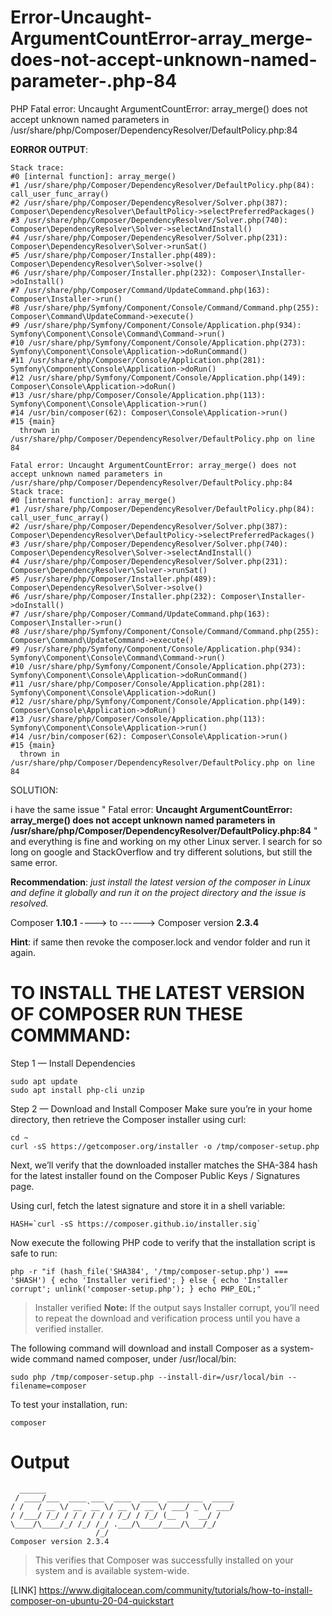 # Error-Uncaught-ArgumentCountError-array_merge-does-not-accept-unknown-named-parameter-.php-84
PHP Fatal error:  Uncaught ArgumentCountError: array_merge() does not accept unknown named parameters in /usr/share/php/Composer/DependencyResolver/DefaultPolicy.php:84

**EORROR OUTPUT**:
```
Stack trace:
#0 [internal function]: array_merge()
#1 /usr/share/php/Composer/DependencyResolver/DefaultPolicy.php(84): call_user_func_array()
#2 /usr/share/php/Composer/DependencyResolver/Solver.php(387): Composer\DependencyResolver\DefaultPolicy->selectPreferredPackages()
#3 /usr/share/php/Composer/DependencyResolver/Solver.php(740): Composer\DependencyResolver\Solver->selectAndInstall()
#4 /usr/share/php/Composer/DependencyResolver/Solver.php(231): Composer\DependencyResolver\Solver->runSat()
#5 /usr/share/php/Composer/Installer.php(489): Composer\DependencyResolver\Solver->solve()
#6 /usr/share/php/Composer/Installer.php(232): Composer\Installer->doInstall()
#7 /usr/share/php/Composer/Command/UpdateCommand.php(163): Composer\Installer->run()
#8 /usr/share/php/Symfony/Component/Console/Command/Command.php(255): Composer\Command\UpdateCommand->execute()
#9 /usr/share/php/Symfony/Component/Console/Application.php(934): Symfony\Component\Console\Command\Command->run()
#10 /usr/share/php/Symfony/Component/Console/Application.php(273): Symfony\Component\Console\Application->doRunCommand()
#11 /usr/share/php/Composer/Console/Application.php(281): Symfony\Component\Console\Application->doRun()
#12 /usr/share/php/Symfony/Component/Console/Application.php(149): Composer\Console\Application->doRun()
#13 /usr/share/php/Composer/Console/Application.php(113): Symfony\Component\Console\Application->run()
#14 /usr/bin/composer(62): Composer\Console\Application->run()
#15 {main}
  thrown in /usr/share/php/Composer/DependencyResolver/DefaultPolicy.php on line 84

Fatal error: Uncaught ArgumentCountError: array_merge() does not accept unknown named parameters in /usr/share/php/Composer/DependencyResolver/DefaultPolicy.php:84
Stack trace:
#0 [internal function]: array_merge()
#1 /usr/share/php/Composer/DependencyResolver/DefaultPolicy.php(84): call_user_func_array()
#2 /usr/share/php/Composer/DependencyResolver/Solver.php(387): Composer\DependencyResolver\DefaultPolicy->selectPreferredPackages()
#3 /usr/share/php/Composer/DependencyResolver/Solver.php(740): Composer\DependencyResolver\Solver->selectAndInstall()
#4 /usr/share/php/Composer/DependencyResolver/Solver.php(231): Composer\DependencyResolver\Solver->runSat()
#5 /usr/share/php/Composer/Installer.php(489): Composer\DependencyResolver\Solver->solve()
#6 /usr/share/php/Composer/Installer.php(232): Composer\Installer->doInstall()
#7 /usr/share/php/Composer/Command/UpdateCommand.php(163): Composer\Installer->run()
#8 /usr/share/php/Symfony/Component/Console/Command/Command.php(255): Composer\Command\UpdateCommand->execute()
#9 /usr/share/php/Symfony/Component/Console/Application.php(934): Symfony\Component\Console\Command\Command->run()
#10 /usr/share/php/Symfony/Component/Console/Application.php(273): Symfony\Component\Console\Application->doRunCommand()
#11 /usr/share/php/Composer/Console/Application.php(281): Symfony\Component\Console\Application->doRun()
#12 /usr/share/php/Symfony/Component/Console/Application.php(149): Composer\Console\Application->doRun()
#13 /usr/share/php/Composer/Console/Application.php(113): Symfony\Component\Console\Application->run()
#14 /usr/bin/composer(62): Composer\Console\Application->run()
#15 {main}
  thrown in /usr/share/php/Composer/DependencyResolver/DefaultPolicy.php on line 84
```

SOLUTION:

i have the same issue " Fatal error: **Uncaught ArgumentCountError: array_merge() does not accept unknown named parameters in /usr/share/php/Composer/DependencyResolver/DefaultPolicy.php:84** "
and everything is fine and working on my other Linux server. I search for so long on google and StackOverflow and try different solutions, but still the same error.

**Recommendation**: *just install the latest version of the composer in Linux and define it globally and run it on the project directory and the issue is resolved.*

Composer **1.10.1** ----> to ------> Composer version **2.3.4**

**Hint**: if same then revoke the composer.lock and vendor folder and run it again.

# TO INSTALL THE LATEST VERSION OF COMPOSER RUN THESE COMMMAND:

Step 1 — Install Dependencies
 ```
 sudo apt update
sudo apt install php-cli unzip
```
Step 2 — Download and Install Composer
Make sure you’re in your home directory, then retrieve the Composer installer using curl:
```
cd ~
curl -sS https://getcomposer.org/installer -o /tmp/composer-setup.php
```
Next, we’ll verify that the downloaded installer matches the SHA-384 hash for the latest installer found on the Composer Public Keys / Signatures page.

Using curl, fetch the latest signature and store it in a shell variable:
```
HASH=`curl -sS https://composer.github.io/installer.sig`
```
Now execute the following PHP code to verify that the installation script is safe to run:
```
php -r "if (hash_file('SHA384', '/tmp/composer-setup.php') === '$HASH') { echo 'Installer verified'; } else { echo 'Installer corrupt'; unlink('composer-setup.php'); } echo PHP_EOL;"
```
>Installer verified
>**Note:** If the output says Installer corrupt, you’ll need to repeat the download and verification process until you have a verified installer.

The following command will download and install Composer as a system-wide command named composer, under /usr/local/bin:
```
sudo php /tmp/composer-setup.php --install-dir=/usr/local/bin --filename=composer
```
To test your installation, run:
```
composer
```
# Output
 ```
   ______
  / ____/___  ____ ___  ____  ____  ________  _____
 / /   / __ \/ __ `__ \/ __ \/ __ \/ ___/ _ \/ ___/
/ /___/ /_/ / / / / / / /_/ / /_/ (__  )  __/ /
\____/\____/_/ /_/ /_/ .___/\____/____/\___/_/
                    /_/
Composer version 2.3.4 
```
>This verifies that Composer was successfully installed on your system and is available system-wide.


[LINK] https://www.digitalocean.com/community/tutorials/how-to-install-composer-on-ubuntu-20-04-quickstart






  
